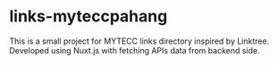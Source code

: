 # links-myteccpahang
This is a small project for MYTECC links directory inspired by Linktree. Developed using Nuxt.js with fetching APIs data from backend side.
